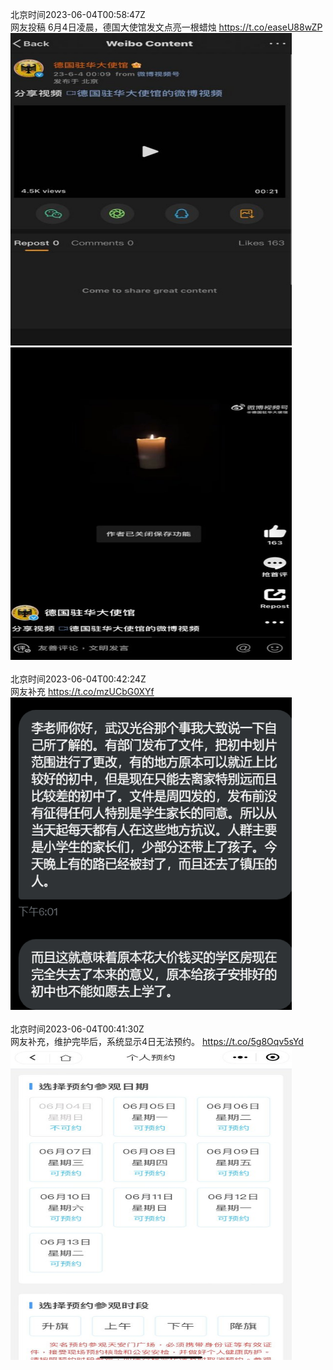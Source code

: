 北京时间2023-06-04T00:58:47Z<br>网友投稿
6月4日凌晨，德国大使馆发文点亮一根蜡烛 https://t.co/easeU88wZP<br><img src='/temp/image/2023/t-Month-6/1665040344013045760_0.jpg' width='450' height='500'><img src='/temp/image/2023/t-Month-6/1665040344013045760_1.jpg' width='450' height='500'><br><br>北京时间2023-06-04T00:42:24Z<br>网友补充 https://t.co/mzUCbG0XYf<br><img src='/temp/image/2023/t-Month-6/1665036222513790976_0.jpg' width='450' height='500'><br><br>北京时间2023-06-04T00:41:30Z<br>网友补充，维护完毕后，系统显示4日无法预约。 https://t.co/5g8Oqv5sYd<br><img src='/temp/image/2023/t-Month-6/1665035993068589058_0.jpg' width='450' height='500'><br><br>